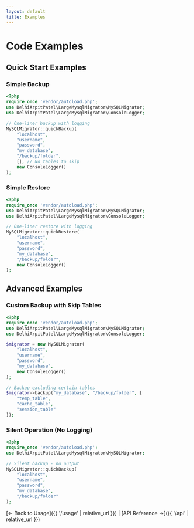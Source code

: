 ```yaml
---
layout: default
title: Examples
---
```


# Code Examples

## Quick Start Examples

### Simple Backup
```php
<?php
require_once 'vendor/autoload.php';
use DelhiArpitPatel\LargeMysqlMigrator\MySQLMigrator;
use DelhiArpitPatel\LargeMysqlMigrator\ConsoleLogger;

// One-liner backup with logging
MySQLMigrator::quickBackup(
    "localhost", 
    "username", 
    "password", 
    "my_database", 
    "/backup/folder",
    [], // No tables to skip
    new ConsoleLogger()
);
```

### Simple Restore
```php
<?php
require_once 'vendor/autoload.php';
use DelhiArpitPatel\LargeMysqlMigrator\MySQLMigrator;
use DelhiArpitPatel\LargeMysqlMigrator\ConsoleLogger;

// One-liner restore with logging
MySQLMigrator::quickRestore(
    "localhost", 
    "username", 
    "password", 
    "my_database", 
    "/backup/folder",
    new ConsoleLogger()
);
```

## Advanced Examples

### Custom Backup with Skip Tables
```php
<?php
require_once 'vendor/autoload.php';
use DelhiArpitPatel\LargeMysqlMigrator\MySQLMigrator;
use DelhiArpitPatel\LargeMysqlMigrator\ConsoleLogger;

$migrator = new MySQLMigrator(
    "localhost", 
    "username", 
    "password", 
    "my_database",
    new ConsoleLogger()
);

// Backup excluding certain tables
$migrator->backup("my_database", "/backup/folder", [
    "temp_table", 
    "cache_table", 
    "session_table"
]);
```

### Silent Operation (No Logging)
```php
<?php
require_once 'vendor/autoload.php';
use DelhiArpitPatel\LargeMysqlMigrator\MySQLMigrator;

// Silent backup - no output
MySQLMigrator::quickBackup(
    "localhost", 
    "username", 
    "password", 
    "my_database", 
    "/backup/folder"
);
```

[← Back to Usage]({{ '/usage' | relative_url }}) | [API Reference →]({{ '/api' | relative_url }})
